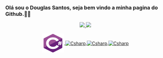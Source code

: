 ### Olá sou o Douglas Santos, seja bem vindo a minha pagina do Github.👋👋

<div align="center">
  <a href="https://github.com/douglasprogramaton">
  <img height="180em" src="https://github-readme-stats.vercel.app/api?username=douglasprogramaton&show_icons=true&theme=algolia&include_all_commits=true&count_private=true"/>
  <img height="180em" src="https://github-readme-stats.vercel.app/api/top-langs/?username=douglasprogramaton&layout=compact&langs_count=7&theme=algolia"/>
</ div >


<div style="display: inline_block"><br>
  <img align = "center" alt = "Csharp" height = "60" width = "70" src = "https://raw.githubusercontent.com/devicons/devicon/master/icons/csharp/csharp-original.svg"  >
    <img align = "center" alt = "Csharp" height = "60" width = "70" src = "https://camo.githubusercontent.com/2f1508606a38136580ebde098ddf581996b38aa2c554be84d9f0fb680c2bdff1/68747470733a2f2f63646e2e6a7364656c6976722e6e65742f67682f64657669636f6e732f64657669636f6e2f69636f6e732f646f746e6574636f72652f646f746e6574636f72652d6f726967696e616c2e737667"  >
<img align = "center" alt = "Csharp" height = "60" width = "70" src = "https://camo.githubusercontent.com/3d9e9e8ddf137171e681df3e755e7adda3687311ecfbe1a981cf029624119c06/68747470733a2f2f76697375616c73747564696f2e6d6963726f736f66742e636f6d2f77702d636f6e74656e742f75706c6f6164732f323031392f30362f4272616e6456697375616c53747564696f57696e323031392d332e737667"  >
  <img align = "center" alt = "Csharp" height = "60" width = "70" src = "https://camo.githubusercontent.com/5fa137d222dde7b69acd22c6572a065ce3656e6ffa1f5e88c1b5c7a935af3cc6/68747470733a2f2f63646e2e6a7364656c6976722e6e65742f67682f64657669636f6e732f64657669636f6e2f69636f6e732f7673636f64652f7673636f64652d6f726967696e616c2e737667"  >
